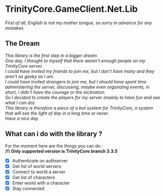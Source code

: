 # TrinityCore.GameClient.Net.Lib

_First of all, English is not my mother tongue, so sorry in advance for any mistakes._

## The Dream
_This library is the first step in a bigger dream._  
_One day, I thought to myself that there weren't enough people on my TrinityCore server._   
_I could have invited my friends to join me, but I don't have many and they aren't as geeky as I am._   
_I could have invited strangers to join me, but I should have spent time administering the server, discussing, maybe even organizing events, in short, I didn't have the courage or the inclination._  
_So I decided to create the players for my server (mainly to have fun and see what I can do)._  
_This library is therefore a piece of a bot system for TrinityCore, a system that will see the light of day in a long time or never._   
_Have a nice day_  

## What can i do with the library ?
For the moment here are the things you can do :  
**/!\ Only supported version is TrinityCore branch 3.3.5**
- [x] Authenticate on authserver
- [x] Get list of world servers
- [x] Connect to world a server
- [x] Get list of characters
- [x] Enter world with a character
- [x] Stay connected
